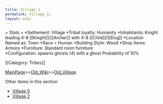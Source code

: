 ```yaml
---
title: Village 1
permalink: Village_1/
layout: wiki
---
```

= Stats =
*Settlement: Village
*Tribal loyalty: Humanity
*Inhabitants: Knight leading 4-8 [[Knight]]/[[Archer]] with 4-8 [[Child]]/[[Dog]]
*Location Named as: Town
*Race = Human
*Building Style: Wood
*Shop Items: Armory
*Furniture: Standard room furniture  
*Configuration: spawns ghosts (4) with a ghost Probability of 10%

[[Category: Tribes]]

[MainPage](/keeperrl_wiki/ "wikilink")>>[Old_Wiki](/keeperrl_wiki/Old_Wiki "wikilink")>>[Old_Village](/keeperrl_wiki/Old_Village "wikilink")

Other items in this section
-    [Village 0](/keeperrl_wiki/Village_0 "wikilink")
-    [Village 2](/keeperrl_wiki/Village_2 "wikilink")
